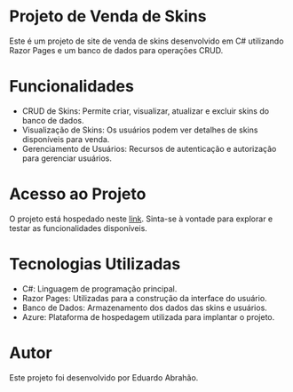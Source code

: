 # Projeto de Venda de Skins

Este é um projeto de site de venda de skins desenvolvido em C# utilizando Razor Pages e um banco de dados para operações CRUD.

# Funcionalidades 

- CRUD de Skins: Permite criar, visualizar, atualizar e excluir skins do banco de dados.  
- Visualização de Skins: Os usuários podem ver detalhes de skins disponíveis para venda. 
- Gerenciamento de Usuários: Recursos de autenticação e autorização para gerenciar usuários. 


# Acesso ao Projeto 

O projeto está hospedado neste [link](https://infnet-aluno2023-01.azurewebsites.net/). Sinta-se à vontade para explorar e testar as funcionalidades disponíveis.

# Tecnologias Utilizadas 

- C#: Linguagem de programação principal. 
- Razor Pages: Utilizadas para a construção da interface do usuário. 
- Banco de Dados: Armazenamento dos dados das skins e usuários. 
- Azure: Plataforma de hospedagem utilizada para implantar o projeto. 

# Autor 

Este projeto foi desenvolvido por Eduardo Abrahão.
